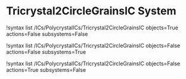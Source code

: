 <!-- MOOSE Documentation Stub: Remove this when content is added. -->

# Tricrystal2CircleGrainsIC System

!syntax list /ICs/PolycrystalICs/Tricrystal2CircleGrainsIC objects=True actions=False subsystems=False

!syntax list /ICs/PolycrystalICs/Tricrystal2CircleGrainsIC objects=False actions=False subsystems=True

!syntax list /ICs/PolycrystalICs/Tricrystal2CircleGrainsIC objects=False actions=True subsystems=False
